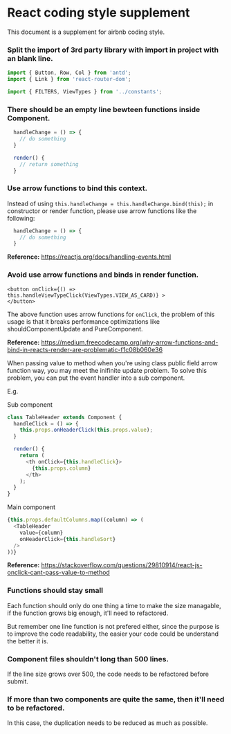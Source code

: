 # React coding style supplement

This document is a supplement for airbnb coding style.

### Split the import of 3rd party library with import in project with an blank line.

```javascript
import { Button, Row, Col } from 'antd';
import { Link } from 'react-router-dom';

import { FILTERS, ViewTypes } from '../constants';
```

### There should be an empty line bewteen functions inside Component.

```javascript
  handleChange = () => {
    // do something
  }

  render() {
    // return something
  }
```

### Use arrow functions to bind this context.

Instead of using `this.handleChange = this.handleChange.bind(this);` in constructor or render function, please use arrow functions like the following:

```javascript
  handleChange = () => {
    // do something
  }
```

**Reference:**
https://reactjs.org/docs/handling-events.html 

### Avoid use arrow functions and binds in render function.

```
<button onClick={() => this.handleViewTypeClick(ViewTypes.VIEW_AS_CARD)} >
</button>
```

The above function uses arrow functions for `onClick`, the problem of this usage is that it breaks performance optimizations like shouldComponentUpdate and PureComponent.

**Reference:**
https://medium.freecodecamp.org/why-arrow-functions-and-bind-in-reacts-render-are-problematic-f1c08b060e36

When passing value to method when you're using class public field arrow function way, you may meet the  inifinite update problem. To solve this problem, you can put the event handler into a sub component.

E.g.

Sub component

```javascript
class TableHeader extends Component {
  handleClick = () => {
    this.props.onHeaderClick(this.props.value);
  }

  render() {
    return (
      <th onClick={this.handleClick}>
        {this.props.column}
      </th>
    );
  }
}

```

Main component
```javascript
{this.props.defaultColumns.map((column) => (
  <TableHeader
    value={column}
    onHeaderClick={this.handleSort}
  />
))}
```

**Reference:**
https://stackoverflow.com/questions/29810914/react-js-onclick-cant-pass-value-to-method

### Functions should stay small

Each function should only do one thing a time to make the size managable, if the function grows big enough, it'll need to refactored. 

But remember one line function is not prefered either, since the purpose is to improve the code readability, the easier your code could be understand the better it is.

### Component files shouldn't long than 500 lines.

If the line size grows over 500, the code needs to be refactored before submit.

### If more than two components are quite the same, then it'll need to be refactored.

In this case, the duplication needs to be reduced as much as possible.